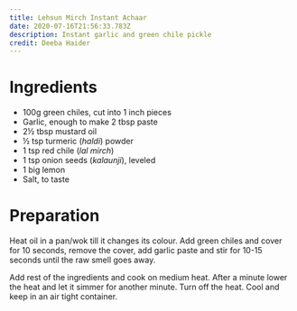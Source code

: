 ```yaml
---
title: Lehsun Mirch Instant Achaar
date: 2020-07-16T21:56:33.783Z
description: Instant garlic and green chile pickle
credit: Deeba Haider
---
```

# Ingredients

* 100g green chiles, cut into 1 inch pieces
* Garlic, enough to make 2 tbsp paste
* 2½ tbsp mustard oil 
* ½ tsp turmeric (*haldi*) powder
* 1 tsp red chile (*lal mirch*)
* 1 tsp onion seeds (*kalaunji*), leveled
* 1 big lemon
* Salt, to taste

# Preparation 

Heat oil in a pan/wok till it changes its colour. Add green chiles and cover for 10 seconds, remove the cover, add garlic paste and stir for 10-15 seconds until the raw smell goes away.

Add rest of the ingredients and cook on medium heat. After a minute lower the heat and let it simmer for another minute. Turn off the heat. Cool and keep in an air tight container.
